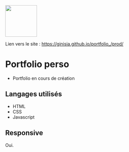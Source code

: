 <img src="https://media.giphy.com/media/7PwOZJLNYUkU/giphy.gif?cid=790b7611q65twc73ya4i8lw6hv3dp2loi618quct9k8ngyz3&ep=v1_gifs_search&rid=giphy.gif&ct=g" width= "100" align="center">

Lien vers le site :  https://ginisia.github.io/portfolio_/prod/

# Portfolio perso

+ Portfolio en cours de création

## Langages utilisés

+ HTML
+ CSS
+ Javascript

## Responsive

Oui.
